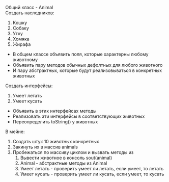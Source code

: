 Общий класс - Animal <br>
Создать наследников:
1. Кошку
2. Собаку
3. Утку
4. Хомяка
5. Жирафа

- В общем классе объявить поля, которые характерны любому животному <br>
- Объявить пару методов обычных дефолтных для любого животного <br>
- И пару абстрактных, которые будут реализовываться в конкретных животных <br>

Создать интерфейсы:
1. Умеет летать
2. Умеет кусать

- Объявить в этих интерфейсах методы <br>
- Реализовать эти интерфейсы в соответствующих животных <br>
- Переопределить toString() у животных <br>

В мейне:
1. Создать штук 10 животных конкретных
2. Закинуть их в массив animals
3. Пробежаться по массиву циклом и вызвать методы из
   1. Вывести животное в консоль sout(animal)
   2. Animal - абстрактные методы из Animal
   3. Умеет летать - проверить умеет ли летать, если умеет, то летать
   4. Умеет кусать - проверить умеет ли кусать, если умеет, то кусать